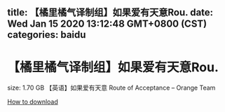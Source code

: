 
title: 【橘里橘气译制组】如果爱有天意Rou.
date: Wed Jan 15 2020 13:12:48 GMT+0800 (CST)    
categories: baidu
---

# 【橘里橘气译制组】如果爱有天意Rou.
size: 1.70 GB
 【英语】如果爱有天意 Route of Acceptance – Orange Team
 

[How to download](https://bpcam.bemobtrk.com/go/2ceec3aa-1ca2-46d6-b9ff-aaa5c184517c?jno=455)